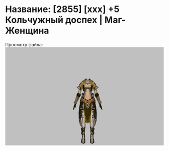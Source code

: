 # Название: [2855] [xxx] +5 Кольчужный доспех | Маг-Женщина

Просмотр файла:
![p050003.png](p050003.png)